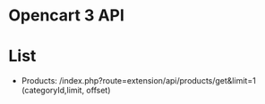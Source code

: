 # Opencart 3 API

# List

- Products: /index.php?route=extension/api/products/get&limit=1 (categoryId,limit, offset)
